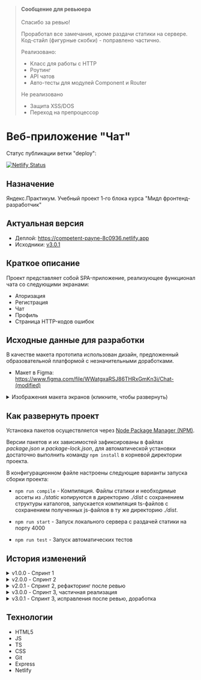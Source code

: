 > #### Сообщение для ревьюера
> 
> Спасибо за ревью!
> 
> Проработал все замечания, кроме раздачи статики на сервере.
> Код-стайл (фигурные скобки) - поправлено частично.
> 
> Реализовано:
> - Класс для работы с HTTP
> - Роутинг
> - API чатов
> - Авто-тесты для модулей Component и Router
>
> Не реализовано
> - Защита XSS/DOS
> - Переход на препроцессор

# Веб-приложение "Чат"

Статус публикации ветки "deploy":

[![Netlify Status](https://api.netlify.com/api/v1/badges/7f512a89-baca-419b-b911-22eaeadc6aa8/deploy-status)](https://app.netlify.com/sites/competent-payne-8c0936/deploys)

## Назначение

Яндекс.Практикум. Учебный проект 1-го блока курса "Мидл фронтенд-разработчик" 

## Актуальная версия

 - Деплой: https://competent-payne-8c0936.netlify.app
 - Исходники: [v3.0.1](https://github.com/jasper7466/mf.messenger.praktikum.yandex/tree/v3.0.1)
 
## Краткое описание

Проект представляет собой SPA-приложение, реализующее функционал чата со следующими экранами:

- Аторизация
- Регистрация
- Чат
- Профиль
- Страница HTTP-кодов ошибок

## Исходные данные для разработки

В качестве макета прототипа использован дизайн, предложенный образовательной платформой с незначительными доработками.

- Макет в Figma: https://www.figma.com/file/WWatgxaRSJ86THRxGmKn3i/Chat-(modified)

<details>
 <summary>Изображения макета экранов (кликните, чтобы развернуть)</summary>
 <details>
  <summary>Вход и регистрация</summary>
  <p>Форма входа</p>
  <img src="./docpics/ui/login.png" alt="Форма входа" title="Форма входа">
  <p>Страница входа</p>
  <img src="./docpics/ui/login-screen.png" alt="Страница входа" title="Страница входа">
  <p>Страница регистрации</p>
  <img src="./docpics/ui/signup.png" alt="Страница регистрации" title="Страница регистрации">
 </details>
 <details>
  <summary>Чат</summary>
  <p>Выбор чата</p>
  <img src="./docpics/ui/chat-select.png" alt="Выбор чата" title="Выбор чата">
  <p>Чат</p>
  <img src="./docpics/ui/chat-main.png" alt="Чат" title="Чат">
  <p>Поиск</p>
  <img src="./docpics/ui/chat-find.png" alt="Поиск" title="Поиск">
  <p>Функции чата</p>
  <img src="./docpics/ui/chat-options.png" alt="Функции чата" title="Функции чата">
  <p>Действия в чате</p>
  <img src="./docpics/ui/chat-options-popup.png" alt="Действия в чате" title="Действия в чате">
 </details>
 <details>
  <summary>Профиль</summary>
  <p>Профиль</p>
  <img src="./docpics/ui/profile-main.png" alt="Профиль" title="Профиль">
  <p>Изменить данные</p>
  <img src="./docpics/ui/profile-edit-data.png" alt="Изменить данные" title="Изменить данные">
  <p>Изменить пароль</p>
  <img src="./docpics/ui/profile-edit-password.png" alt="Изменить пароль" title="Изменить пароль">
  <p>Аватар</p>
  <img src="./docpics/ui/profile-avatar.png" alt="Аватар" title="Аватар">
  <p>Загрузить аватар</p>
  <img src="./docpics/ui/profile-avatar-upload.png" alt="Загрузить аватар" title="Загрузить аватар">
 </details>
 <details>
  <summary>Страницы кодов состояния</summary>
  <p>Страница 404</p>
  <img src="./docpics/ui/page404.png" alt="Страница 404" title="Страница 404">
  <p>Страница 500</p>
  <img src="./docpics/ui/page500.png" alt="Страница 500" title="Страница 500">
 </details>
</details>

## Как развернуть проект

Установка пакетов осуществляется через [Node Package Manager (NPM)](https://nodejs.org/en/download/).

Версии пакетов и их зависимостей зафиксированы в файлах *package.json* и *package-lock.json*, для автоматической установки достаточно выполнить команду `npm install` в корневой директории проекта.

В конфигурационном файле настроены следующие варианты запуска сборки проекта:

- `npm run compile` - Компиляция. Файлы статики и необходимые ассеты из *./static* копируются в директорию *./dist* с сохранением структуры каталогов, запускается компиляция ts-файлов с сохранением полученных js-файлов в ту же директорию *./dist*.

- `npm run start` - Запуск локального сервера с раздачей статики на порту 4000

- `npm run test` - Запуск автоматических тестов

## История изменений

<details>
    <summary>v1.0.0 - Спринт 1</summary>

        - Создана заготовка описания проекта
        - Добавлены изображения макета экранов приложения
        - Настроен Express-сервер с раздачей статики
        - Настроен автодеплой на Netlify из ветки deploy
        - Свёрстаны основные экраны приложения
        - Реализован вывод данных форм в консоль по событию "submit"
        - Реализована временная навигация по экранам посредством ссылок

</details>
<details>
    <summary>v2.0.0 - Спринт 2</summary>

        - Незначительно изменена файловая структура проекта
        - Внедрён TypeScript, настроен скрипт компиляции статики и ts-файлов
        - Изменён билд-конфиг для публикации на Netlify
        - Подключен шаблонизатор Handlebars
        - Реализованы модули "EventBus" и "Component"
        - Реализован и переиспользован компонент "Button"
        - Реализован модуль валидации форм, настроена валидация основных форм

</details>
<details>
    <summary>v2.0.1 - Спринт 2, рефакторинг после ревью</summary>

        - Вся статика вынесена в корень проекта в директорию "./static"
        - Директория "./static" вновь добавлена в git-индекс (т.к. в ней теперь тоже исходники)
        - Поправлены некоторые относительные пути в соответствии с изменённой структурой каталогов
        - Перенастроен скрипт "сборки" (как и прежде: продукты сборки помещаются в ./dist, туда же копируются исходники статики) 
        - Поправлен конфиг express-сервера
        - Удалён незавершённый и неиспользуемый в проекте самописный модуль шаблонизатора
</details>
<details>
    <summary>v3.0.0 - Спринт 3, частичная реализация</summary>

        - Реализованы классы HTTPTransport и некоторые API
        - Реализованы классы Route, Router и роутинг
        - Реализована подстановка расширений в импортах *.ts-файлов при компиляции
        - Реализовано хранилище Store (частично)
        - Реализован класс Controller
        - Немного дополнен жизненный цикл компонента
        - Довёрстаны модальные окна
        - Частично реализовано сопряжение UI приложения с API
</details>
<details>
    <summary>v3.0.1 - Спринт 3, исправления после ревью, доработка</summary>

        - Для API создан базовый класс с обработчиком ошибок транспорта
        - Реализована обработка перехода на несуществующий раут
        - В контроллерах страниц добавлен try-catch отлов ошибок асинхронных операций для нотации async-await
        - Настроен запуск авто-тестов
        - Добавлена поддержка JSDOM
        - Написаны тесты для модулей Component и Router
        - Исправлены замечания ревью
</details>



## Технологии

 - HTML5
 - JS
 - TS
 - CSS
 - Git
 - Express
 - Netlify